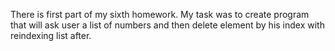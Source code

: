 There is first part of my sixth homework.
My task was to create program that will ask user a list of numbers and then delete element by his index with reindexing list after.